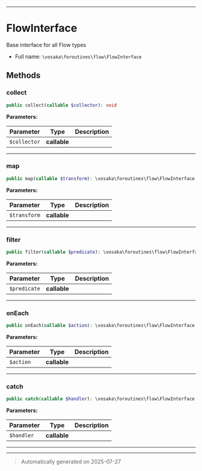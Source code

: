 ***

# FlowInterface

Base interface for all Flow types



* Full name: `\vosaka\foroutines\flow\FlowInterface`



## Methods


### collect



```php
public collect(callable $collector): void
```








**Parameters:**

| Parameter | Type | Description |
|-----------|------|-------------|
| `$collector` | **callable** |  |





***

### map



```php
public map(callable $transform): \vosaka\foroutines\flow\FlowInterface
```








**Parameters:**

| Parameter | Type | Description |
|-----------|------|-------------|
| `$transform` | **callable** |  |





***

### filter



```php
public filter(callable $predicate): \vosaka\foroutines\flow\FlowInterface
```








**Parameters:**

| Parameter | Type | Description |
|-----------|------|-------------|
| `$predicate` | **callable** |  |





***

### onEach



```php
public onEach(callable $action): \vosaka\foroutines\flow\FlowInterface
```








**Parameters:**

| Parameter | Type | Description |
|-----------|------|-------------|
| `$action` | **callable** |  |





***

### catch



```php
public catch(callable $handler): \vosaka\foroutines\flow\FlowInterface
```








**Parameters:**

| Parameter | Type | Description |
|-----------|------|-------------|
| `$handler` | **callable** |  |





***


***
> Automatically generated on 2025-07-27
